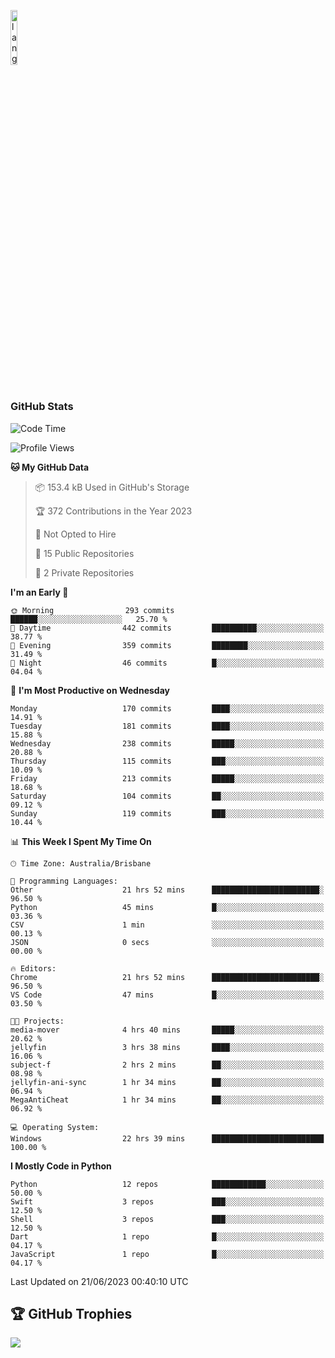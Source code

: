 <p align="left"><img width=15%" src="https://github.com/alansmathew/alansmathew/raw/master/lang.gif" alt="lang image here" /></p>

# <h3 align="left">GitHub Stats</h3>

<!--START_SECTION:waka-->
![Code Time](http://img.shields.io/badge/Code%20Time-249%20hrs%2058%20mins-blue)

![Profile Views](http://img.shields.io/badge/Profile%20Views-0-blue)

**🐱 My GitHub Data** 

> 📦 153.4 kB Used in GitHub's Storage 
 > 
> 🏆 372 Contributions in the Year 2023
 > 
> 🚫 Not Opted to Hire
 > 
> 📜 15 Public Repositories 
 > 
> 🔑 2 Private Repositories 
 > 
**I'm an Early 🐤** 

```text
🌞 Morning                293 commits         ██████░░░░░░░░░░░░░░░░░░░   25.70 % 
🌆 Daytime                442 commits         ██████████░░░░░░░░░░░░░░░   38.77 % 
🌃 Evening                359 commits         ████████░░░░░░░░░░░░░░░░░   31.49 % 
🌙 Night                  46 commits          █░░░░░░░░░░░░░░░░░░░░░░░░   04.04 % 
```
📅 **I'm Most Productive on Wednesday** 

```text
Monday                   170 commits         ████░░░░░░░░░░░░░░░░░░░░░   14.91 % 
Tuesday                  181 commits         ████░░░░░░░░░░░░░░░░░░░░░   15.88 % 
Wednesday                238 commits         █████░░░░░░░░░░░░░░░░░░░░   20.88 % 
Thursday                 115 commits         ███░░░░░░░░░░░░░░░░░░░░░░   10.09 % 
Friday                   213 commits         █████░░░░░░░░░░░░░░░░░░░░   18.68 % 
Saturday                 104 commits         ██░░░░░░░░░░░░░░░░░░░░░░░   09.12 % 
Sunday                   119 commits         ███░░░░░░░░░░░░░░░░░░░░░░   10.44 % 
```


📊 **This Week I Spent My Time On** 

```text
🕑︎ Time Zone: Australia/Brisbane

💬 Programming Languages: 
Other                    21 hrs 52 mins      ████████████████████████░   96.50 % 
Python                   45 mins             █░░░░░░░░░░░░░░░░░░░░░░░░   03.36 % 
CSV                      1 min               ░░░░░░░░░░░░░░░░░░░░░░░░░   00.13 % 
JSON                     0 secs              ░░░░░░░░░░░░░░░░░░░░░░░░░   00.00 % 

🔥 Editors: 
Chrome                   21 hrs 52 mins      ████████████████████████░   96.50 % 
VS Code                  47 mins             █░░░░░░░░░░░░░░░░░░░░░░░░   03.50 % 

🐱‍💻 Projects: 
media-mover              4 hrs 40 mins       █████░░░░░░░░░░░░░░░░░░░░   20.62 % 
jellyfin                 3 hrs 38 mins       ████░░░░░░░░░░░░░░░░░░░░░   16.06 % 
subject-f                2 hrs 2 mins        ██░░░░░░░░░░░░░░░░░░░░░░░   08.98 % 
jellyfin-ani-sync        1 hr 34 mins        ██░░░░░░░░░░░░░░░░░░░░░░░   06.94 % 
MegaAntiCheat            1 hr 34 mins        ██░░░░░░░░░░░░░░░░░░░░░░░   06.92 % 

💻 Operating System: 
Windows                  22 hrs 39 mins      █████████████████████████   100.00 % 
```

**I Mostly Code in Python** 

```text
Python                   12 repos            ████████████░░░░░░░░░░░░░   50.00 % 
Swift                    3 repos             ███░░░░░░░░░░░░░░░░░░░░░░   12.50 % 
Shell                    3 repos             ███░░░░░░░░░░░░░░░░░░░░░░   12.50 % 
Dart                     1 repo              █░░░░░░░░░░░░░░░░░░░░░░░░   04.17 % 
JavaScript               1 repo              █░░░░░░░░░░░░░░░░░░░░░░░░   04.17 % 
```




 Last Updated on 21/06/2023 00:40:10 UTC
<!--END_SECTION:waka-->

## 🏆 GitHub Trophies

![](https://github-profile-trophy.vercel.app/?username=samh06&theme=discord&no-frame=true&no-bg=false&margin-w=4)
